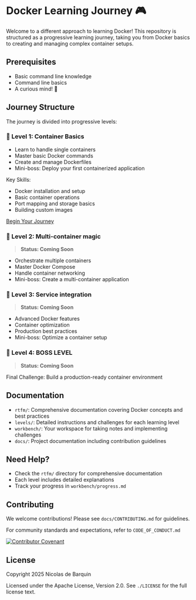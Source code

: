 # Docker Learning Journey 🎮

Welcome to a different approach to learning Docker! This repository is structured as a progressive learning journey, taking you from Docker basics to creating and managing complex container setups.

## Prerequisites

- Basic command line knowledge
- Command line basics
- A curious mind! 🧠

## Journey Structure

The journey is divided into progressive levels:

### 🎯 Level 1: Container Basics

- Learn to handle single containers
- Master basic Docker commands
- Create and manage Dockerfiles
- Mini-boss: Deploy your first containerized application

Key Skills:

- Docker installation and setup
- Basic container operations
- Port mapping and storage basics
- Building custom images

[Begin Your Journey](levels/level1-basics.md)

### 🎯 Level 2: Multi-container magic

> **Status: Coming Soon**

- Orchestrate multiple containers
- Master Docker Compose
- Handle container networking
- Mini-boss: Create a multi-container application

### 🎯 Level 3: Service integration

> **Status: Coming Soon**

- Advanced Docker features
- Container optimization
- Production best practices
- Mini-boss: Optimize a container setup

### 🎯 Level 4: BOSS LEVEL

> **Status: Coming Soon**

Final Challenge: Build a production-ready container environment

## Documentation

- `rtfm/`: Comprehensive documentation covering Docker concepts and best practices
- `levels/`: Detailed instructions and challenges for each learning level
- `workbench/`: Your workspace for taking notes and implementing challenges
- `docs/`: Project documentation including contribution guidelines

## Need Help?

- Check the `rtfm/` directory for comprehensive documentation
- Each level includes detailed explanations
- Track your progress in `workbench/progress.md`

## Contributing

We welcome contributions! Please see `docs/CONTRIBUTING.md` for guidelines.

For community standards and expectations, refer to `CODE_OF_CONDUCT.md`

[![Contributor Covenant](https://img.shields.io/badge/Contributor%20Covenant-2.1-4baaaa.svg)](CODE_OF_CONDUCT.md)

## License

Copyright 2025 Nicolas de Barquin

Licensed under the Apache License, Version 2.0. See `./LICENSE` for the full license text.
